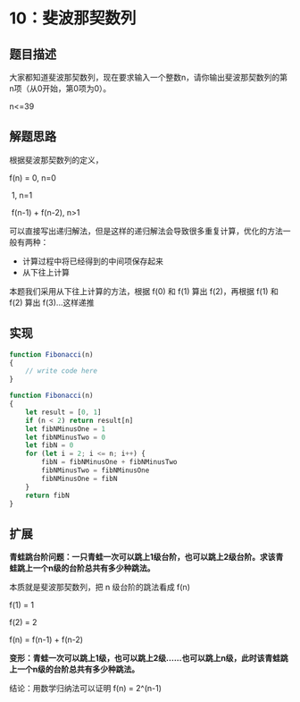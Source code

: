 # 10：斐波那契数列

## 题目描述

大家都知道斐波那契数列，现在要求输入一个整数n，请你输出斐波那契数列的第n项（从0开始，第0项为0）。

n<=39

## 解题思路

根据斐波那契数列的定义，

f(n) = 0, n=0

​          1, n=1

​          f(n-1) + f(n-2), n>1

可以直接写出递归解法，但是这样的递归解法会导致很多重复计算，优化的方法一般有两种：

- 计算过程中将已经得到的中间项保存起来
- 从下往上计算

本题我们采用从下往上计算的方法，根据 f(0) 和 f(1) 算出 f(2)，再根据 f(1) 和 f(2) 算出 f(3)...这样递推

## 实现

```javascript
function Fibonacci(n)
{
    // write code here
}
```

```javascript
function Fibonacci(n)
{
    let result = [0, 1]
    if (n < 2) return result[n]
    let fibNMinusOne = 1
    let fibNMinusTwo = 0
    let fibN = 0
    for (let i = 2; i <= n; i++) {
        fibN = fibNMinusOne + fibNMinusTwo
        fibNMinusTwo = fibNMinusOne
        fibNMinusOne = fibN
    }
    return fibN
}
```

## 扩展

**青蛙跳台阶问题：一只青蛙一次可以跳上1级台阶，也可以跳上2级台阶。求该青蛙跳上一个n级的台阶总共有多少种跳法。**

本质就是斐波那契数列，把 n 级台阶的跳法看成 f(n)

f(1) = 1

f(2) = 2

f(n) = f(n-1) + f(n-2)

**变形：青蛙一次可以跳上1级，也可以跳上2级......也可以跳上n级，此时该青蛙跳上一个n级的台阶总共有多少种跳法。**

结论：用数学归纳法可以证明 f(n) = 2^(n-1)

